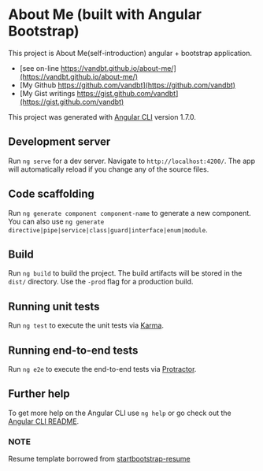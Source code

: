 # About Me (built with Angular Bootstrap)
This project is About Me(self-introduction) angular + bootstrap application.

- [see on-line  https://vandbt.github.io/about-me/](https://vandbt.github.io/about-me/)
- [My Github https://github.com/vandbt](https://github.com/vandbt)
- [My Gist writings https://gist.github.com/vandbt](https://gist.github.com/vandbt)


This project was generated with [Angular CLI](https://github.com/angular/angular-cli) version 1.7.0.

## Development server

Run `ng serve` for a dev server. Navigate to `http://localhost:4200/`. The app will automatically reload if you change any of the source files.

## Code scaffolding

Run `ng generate component component-name` to generate a new component. You can also use `ng generate directive|pipe|service|class|guard|interface|enum|module`.

## Build

Run `ng build` to build the project. The build artifacts will be stored in the `dist/` directory. Use the `-prod` flag for a production build.

## Running unit tests

Run `ng test` to execute the unit tests via [Karma](https://karma-runner.github.io).

## Running end-to-end tests

Run `ng e2e` to execute the end-to-end tests via [Protractor](http://www.protractortest.org/).

## Further help

To get more help on the Angular CLI use `ng help` or go check out the [Angular CLI README](https://github.com/angular/angular-cli/blob/master/README.md).


### NOTE
Resume template borrowed from [startbootstrap-resume](https://github.com/BlackrockDigital/startbootstrap-resume)